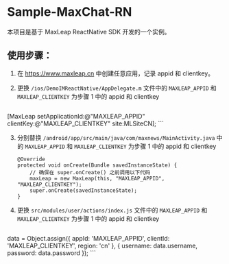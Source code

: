 # Sample-MaxChat-RN

本项目是基于 MaxLeap ReactNative SDK 开发的一个实例。

## 使用步骤：

1. 在 https://www.maxleap.cn 中创建任意应用，记录 appid 和 clientkey。

2. 更换 `/ios/DemoIMReactNative/AppDelegate.m` 文件中的 `MAXLEAP_APPID` 和 `MAXLEAP_CLIENTKEY` 为步骤 1 中的 appid 和 clientkey

	```objc
  [MaxLeap setApplicationId:@"MAXLEAP_APPID" clientKey:@"MAXLEAP_CLIENTKEY" site:MLSiteCN];
	```

3. 分别替换 `/android/app/src/main/java/com/maxnews/MainActivity.java` 中的 `MAXLEAP_APPID` 和 `MAXLEAP_CLIENTKEY` 为步骤 1 中的 appid 和 clientkey

	```
	@Override
	protected void onCreate(Bundle savedInstanceState) {
	    // 确保在 super.onCreate() 之前调用以下代码
	    maxLeap = new MaxLeap(this, "MAXLEAP_APPID", "MAXLEAP_CLIENTKEY");
	    super.onCreate(savedInstanceState);
	}
	```

4. 更换 `src/modules/user/actions/index.js` 文件中的 `MAXLEAP_APPID` 和 `MAXLEAP_CLIENTKEY` 为步骤 1 中的 appid 和 clientkey

	```js
  data = Object.assign({
      appId: 'MAXLEAP_APPID',
      clientId: 'MAXLEAP_CLIENTKEY',
      region: 'cn'
  }, {
      username: data.username,
      password: data.password
  });
	```
